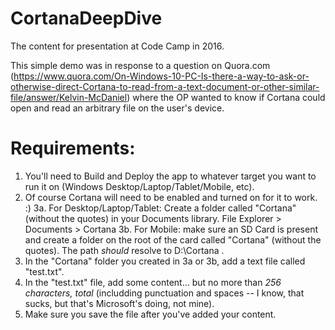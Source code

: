 # CortanaDeepDive
The content for presentation at Code Camp in 2016.

This simple demo was in response to a question on Quora.com (https://www.quora.com/On-Windows-10-PC-Is-there-a-way-to-ask-or-otherwise-direct-Cortana-to-read-from-a-text-document-or-other-similar-file/answer/Kelvin-McDaniel) where the OP wanted to know if Cortana could open and read an arbitrary file on the user's device.

# Requirements:
1. You'll need to Build and Deploy the app to whatever target you want to run it on (Windows Desktop/Laptop/Tablet/Mobile, etc).
2. Of course Cortana will need to be enabled and turned on for it to work.  :)
3a. For Desktop/Laptop/Tablet: Create a folder called "Cortana" (without the quotes) in your Documents library. File Explorer > Documents > Cortana
3b. For Mobile: make sure an SD Card is present and create a folder on the root of the card called "Cortana" (without the quotes). The path *should* resolve to D:\Cortana .
4. In the "Cortana" folder you created in 3a or 3b, add a text file called "test.txt".
5. In the "test.txt" file, add some content... but no more than *256 characters, total* (includding punctuation and spaces -- I know, that sucks, but that's Microsoft's doing, not mine).
6. Make sure you save the file after you've added your content.
